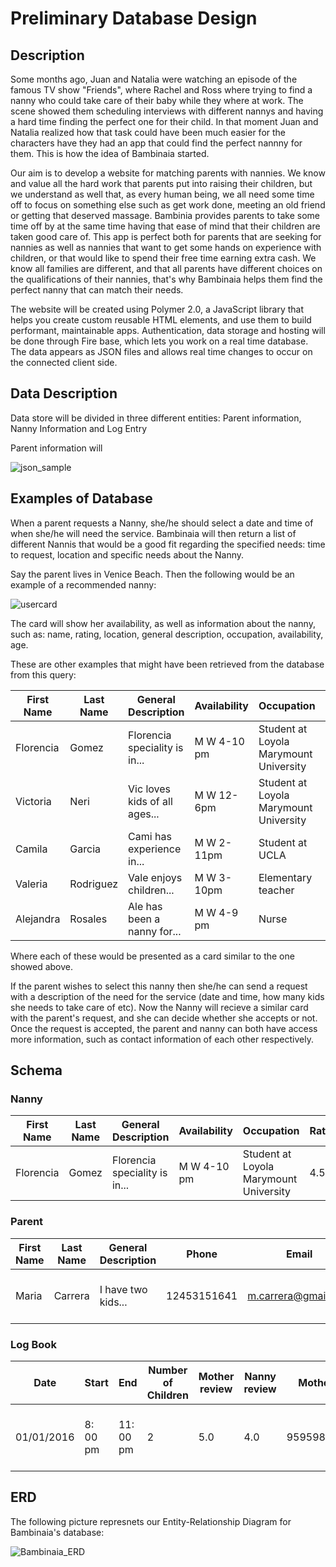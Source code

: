 

# Preliminary Database Design

## Description
Some months ago, Juan and Natalia were watching an episode of the famous TV show "Friends", where Rachel and Ross where trying to find a nanny who could take care of their baby while they where at work. The scene showed them scheduling interviews with different nannys and having a hard time finding the perfect one for their child. In that moment Juan and Natalia realized how that task could have been much easier for the characters have they had an app that could find the perfect nannny for them. This is how the idea of Bambinaia started. 

Our aim is to develop a website for matching parents with nannies. We know and value all the hard work that parents put into raising their children, but we understand as well that, as every human being, we all need some time off to focus on something else such as get work done, meeting an old friend or getting that deserved massage. Bambinia provides parents to take some time off  by at the same time having that ease of mind that their children are taken good care of. This app is perfect both for parents that are seeking for nannies as well as nannies that want to get some hands on experience with children, or that would like to spend their free time earning extra cash. We know all families are different, and that all parents have different choices on the qualifications of their nannies, that's why Bambinaia helps them find the perfect nanny that can match their needs. 

The website will be created using Polymer 2.0, a JavaScript library that helps you create custom reusable HTML elements, and use them to build performant, maintainable apps. Authentication, data storage and hosting will be done through Fire base, which lets you work on a real time database. The data appears as JSON files and allows real time changes to occur on the connected client side. 

## Data Description

Data store will be divided in three different entities: Parent information, Nanny Information and Log Entry

Parent information will

![json_sample](screens/json_sample.png)



## Examples of Database
When a parent requests a Nanny, she/he should select a date and time of when she/he will need the service.  Bambinaia will then return a list of different Nannis that would be a good fit regarding the specified needs: time to request, location and specific needs about the Nanny.

Say the parent lives in Venice Beach. Then the following would be an example of a recommended nanny:

![usercard](./screens/usercard.png)

The card will show her availability, as well as information about the nanny, such as: name, rating, location, general description, occupation, availability, age. 

These are other examples that might have been retrieved from the database from this query:

| First Name | Last Name | General Description           | Availability | Occupation                             | Rating | Age  | Location       |
| ---------- | --------- | ----------------------------- | ------------ | -------------------------------------- | ------ | ---- | -------------- |
| Florencia  | Gomez     | Florencia speciality is in... | M W 4-10 pm  | Student at Loyola Marymount University | 4.5    | 19   | Venice Beach   |
| Victoria   | Neri      | Vic loves kids of all ages... | M W 12-6pm   | Student at Loyola Marymount University | 5.0    | 23   | Playa Vista    |
| Camila     | Garcia    | Cami has experience in...     | M W 2-11pm   | Student at UCLA                        | 4.2    | 21   | Marina Del Rey |
| Valeria    | Rodriguez | Vale enjoys children...       | M W 3-10pm   | Elementary teacher                     | 4.8    | 25   | Playa Vista    |
| Alejandra  | Rosales   | Ale has been a nanny for...   | M W 4-9 pm   | Nurse                                  | 4.9    | 30   | Santa Monica   |

Where each of these would be presented as a card similar to the one showed above.

If the parent wishes to select this nanny then she/he can send a request with a description of the need for the service (date and time, how many kids she needs to take care of etc). Now the Nanny will recieve a similar card with the parent's request, and she can decide whether she accepts or not. Once the request is accepted, the parent and nanny can both have access more information, such as contact information of each other respectively. 

## Schema

### Nanny

| First Name | Last Name | General Description           | Availability | Occupation                             | Rating | Age  | Location     | Nanny ID   | Phone       | Email                |
| ---------- | --------- | ----------------------------- | ------------ | -------------------------------------- | ------ | ---- | ------------ | ---------- | ----------- | -------------------- |
| Florencia  | Gomez     | Florencia speciality is in... | M W 4-10 pm  | Student at Loyola Marymount University | 4.5    | 19   | Venice Beach | 9595866898 | 13531315131 | flor.gomez@gmail.com |

### Parent

| First Name | Last Name | General Description | Phone       | Email               | Occupation                             | Rating | Age  | Location     | Parent ID   |
| ---------- | --------- | ------------------- | ----------- | ------------------- | -------------------------------------- | ------ | ---- | ------------ | ----------- |
| Maria      | Carrera   | I have two kids...  | 12453151641 | m.carrera@gmail.com | Student at Loyola Marymount University | 4.5    | 19   | Venice Beach | 96964565773 |

### Log Book

| Date       | Start    | End       | Number of Children | Mother review | Nanny review | Mother ID   | Nanny ID    | Location                                 |
| ---------- | -------- | --------- | ------------------ | ------------- | ------------ | ----------- | ----------- | ---------------------------------------- |
| 01/01/2016 | 8: 00 pm | 11: 00 pm | 2                  | 5.0           | 4.0          | 95959817513 | 85959817810 | 7270 W Manchester Ave, Los Angeles, CA, 90045 |



## ERD
The following picture represnets our Entity-Relationship Diagram for Bambinaia's database:



![Bambinaia_ERD](./screens/Bambinaia_ERD.png)
